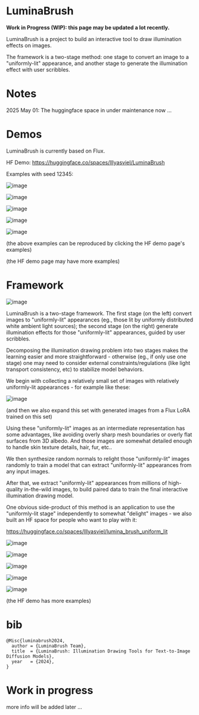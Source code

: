 # LuminaBrush

**Work in Progress (WIP): this page may be updated a lot recently.**

LuminaBrush is a project to build an interactive tool to draw illumination effects on images.

The framework is a two-stage method: one stage to convert an image to a "uniformly-lit" appearance, and another stage to generate the illumination effect with user scribbles.

# Notes

2025 May 01: The huggingface space in under maintenance now ...

# Demos

LuminaBrush is currently based on Flux.

HF Demo: https://huggingface.co/spaces/lllyasviel/LuminaBrush

Examples with seed 12345:

![image](https://github.com/user-attachments/assets/6c3cf816-4528-4ae0-8aba-dc0c50db0379)

![image](https://github.com/user-attachments/assets/0f642d13-2ecb-4b3f-8a23-cd9a4ff0e906)

![image](https://github.com/user-attachments/assets/e4f56516-f680-4cf0-b9d4-81f0644090da)

![image](https://github.com/user-attachments/assets/d5ed7f84-ee21-4e26-9b47-c3ec9642404f)

![image](https://github.com/user-attachments/assets/f127422a-8593-41a0-adda-3af271862af6)

(the above examples can be reproduced by clicking the HF demo page's examples)

(the HF demo page may have more examples)

# Framework

![image](https://github.com/user-attachments/assets/62511eb3-a785-4519-bc0c-054f9b277bca)

LuminaBrush is a two-stage framework. The first stage (on the left) convert images to "uniformly-lit" appearances (eg., those lit by uniformly distributed white ambient light sources); the second stage (on the right) generate illumination effects for those "uniformly-lit" appearances, guided by user scribbles.

Decomposing the illumination drawing problem into two stages makes the learning easier and more straightforward - otherwise (eg., if only use one stage) one may need to consider external constraints/regulations (like light transport consistency, etc) to stabilize model behaviors. 

We begin with collecting a relatively small set of images with relatively uniformly-lit appearances - for example like these:

![image](https://github.com/user-attachments/assets/67d056de-4076-417e-a0a9-cd0cce96bef7)

(and then we also expand this set with generated images from a Flux LoRA trained on this set)

Using these "uniformly-lit" images as an intermediate representation has some advantages, like avoiding overly sharp mesh boundaries or overly flat surfaces from 3D albedo. And those images are somewhat detailed enough to handle skin texture details, hair, fur, etc..

We then synthesize random normals to relight those "uniformly-lit" images randomly to train a model that can extract "uniformly-lit" appearances from any input images. 

After that, we extract "uniformly-lit" appearances from millions of high-quality in-the-wild images, to build paired data to train the final interactive illumination drawing model.

One obvious side-product of this method is an application to use the "uniformly-lit stage" independently to somewhat "delight" images - we also built an HF space for people who want to play with it:

https://huggingface.co/spaces/lllyasviel/lumina_brush_uniform_lit

![image](https://github.com/user-attachments/assets/f2bca6ae-5abe-4b5a-a9c0-cb6384c219b6)

![image](https://github.com/user-attachments/assets/ec29c0ec-5777-4c29-b60b-d194e6351f76)

![image](https://github.com/user-attachments/assets/3749e76b-7762-42ba-9589-d7335d6109c2)

![image](https://github.com/user-attachments/assets/8b29f3aa-dd64-4c2a-8917-3f8115b1d541)

![image](https://github.com/user-attachments/assets/fda5cfad-ea0a-43e5-ac5c-141bd45dd70f)

(the HF demo has more examples)

# bib

    @Misc{luminabrush2024,
      author = {LuminaBrush Team},
      title  = {LuminaBrush: Illumination Drawing Tools for Text-to-Image Diffusion Models},
      year   = {2024},
    }

# Work in progress

more info will be added later ...
